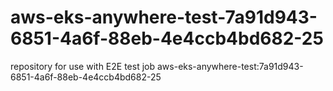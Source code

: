 # aws-eks-anywhere-test-7a91d943-6851-4a6f-88eb-4e4ccb4bd682-25
repository for use with E2E test job aws-eks-anywhere-test:7a91d943-6851-4a6f-88eb-4e4ccb4bd682-25
